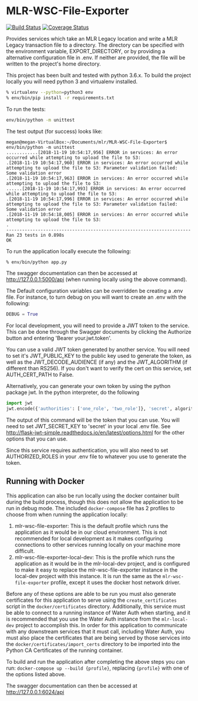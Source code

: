 # MLR-WSC-File-Exporter
[![Build Status](https://travis-ci.org/USGS-CIDA/MLR-WSC-File-Exporter.svg?branch=master)](https://travis-ci.org/USGS-CIDA/MLR-WSC-File-Exporter)
[![Coverage Status](https://coveralls.io/repos/github/USGS-CIDA/MLR-WSC-File-Exporter/badge.svg?branch=master)](https://coveralls.io/github/USGS-CIDA/MLR-WSC-File-Exporter?branch=master)

Provides services which take an MLR Legacy location and write a MLR Legacy transaction file to a directory. The
directory can be specified with the environment variable, EXPORT_DIRECTORY, or by providing a alternative configuration file
in .env. If neither are provided, the file will be written to the project's home directory.

This project has been built and tested with python 3.6.x. To build the project locally you will need
python 3 and virtualenv installed.
```bash
% virtualenv --python=python3 env
% env/bin/pip install -r requirements.txt
```
To run the tests:
```bash
env/bin/python -m unittest
```
The test output (for success) looks like:
```
megan@megan-VirtualBox:~/Documents/mlr/MLR-WSC-File-Exporter$ env/bin/python -m unittest
............[2018-11-19 10:54:17,956] ERROR in services: An error occurred while attempting to upload the file to S3: 
.[2018-11-19 10:54:17,960] ERROR in services: An error occurred while attempting to upload the file to S3: Parameter validation failed:
Some validation error
.[2018-11-19 10:54:17,963] ERROR in services: An error occurred while attempting to upload the file to S3: 
......[2018-11-19 10:54:17,993] ERROR in services: An error occurred while attempting to upload the file to S3: 
.[2018-11-19 10:54:17,996] ERROR in services: An error occurred while attempting to upload the file to S3: Parameter validation failed:
Some validation error
.[2018-11-19 10:54:18,005] ERROR in services: An error occurred while attempting to upload the file to S3: 
.
----------------------------------------------------------------------
Ran 23 tests in 0.898s
OK
```

To run the application locally execute the following:
```bash
% env/bin/python app.py
```

The swagger documentation can then be accessed at http://127.0.0.1:5000/api (when running locally using the above command).

The 
Default configuration variables can be overridden be creating a .env file. For instance, to turn debug on you will want 
to create an .env with the following:
```python
DEBUG = True
```

For local development, you will need to provide a JWT token to the service. This can be done through the Swagger 
documents by clicking the Authorize button and entering 'Bearer your.jwt.token'.

You can use a valid JWT token generated by another service. You will need to set it's JWT_PUBLIC_KEY to the public key 
used to generate the token, as well as the JWT_DECODE_AUDIENCE (if any) and the JWT_ALGORITHM (if different than RS256). 
If you don't want to verify the cert on this service, set AUTH_CERT_PATH to False.

Alternatively, you can generate your own token by using the python package jwt. In the python interpreter, do the following
```python
import jwt
jwt.encode({'authorities': ['one_role', 'two_role']}, 'secret', algorithm='HS256')
```
The output of this command will be the token that you can use. You will need to set JWT_SECRET_KEY to 'secret' in your local .env file. 
See http://flask-jwt-simple.readthedocs.io/en/latest/options.html for the other options that you can use.

Since this service requires authentication, you will also need to set AUTHORIZED_ROLES in your .env file to whatever you use to
generate the token.

## Running with Docker 
This application can also be run locally using the docker container built during the build process, though this does not allow the application to be run in debug mode. The included `docker-compose` file has 2 profiles to choose from when running the application locally:

1. mlr-wsc-file-exporter: This is the default profile which runs the application as it would be in our cloud environment. This is not recommended for local development as it makes configuring connections to other services running locally on your machine more difficult.
2. mlr-wsc-file-exporter-local-dev: This is the profile which runs the application as it would be in the mlr-local-dev project, and is configured to make it easy to replace the mlr-wsc-file-exporter instance in the local-dev project with this instance. It is run the same as the `mlr-wsc-file-exporter` profile, except it uses the docker host network driver.

Before any of these options are able to be run you must also generate certificates for this application to serve using the `create_certificates` script in the `docker/certificates` directory. Additionally, this service must be able to connect to a running instance of Water Auth when starting, and it is recommended that you use the Water Auth instance from the `mlr-local-dev` project to accomplish this. In order for this application to communicate with any downstream services that it must call, including Water Auth, you must also place the certificates that are being served by those services into the `docker/certificates/import_certs` directory to be imported into the Python CA Certificates of the running container.

To build and run the application after completing the above steps you can run: `docker-compose up --build {profile}`, replacing `{profile}` with one of the options listed above.

The swagger documentation can then be accessed at http://127.0.0.1:6024/api
